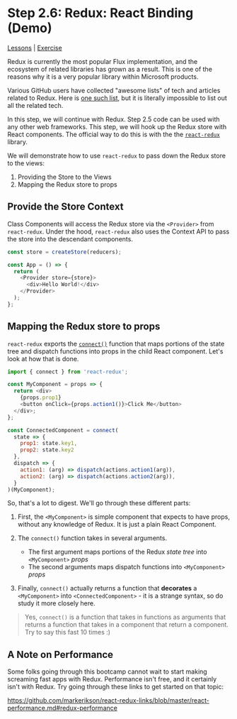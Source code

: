 # Step 2.6: Redux: React Binding (Demo)

[Lessons](../../) | [Exercise](../exercise/)

Redux is currently the most popular Flux implementation, and the ecosystem of related libraries has grown as a result. This is one of the reasons why it is a very popular library within Microsoft products.

Various GitHub users have collected "awesome lists" of tech and articles related to Redux. Here is [one such list](https://github.com/xgrommx/awesome-redux#react---a-javascript-library-for-building-user-interfaces), but it is literally impossible to list out all the related tech.

In this step, we will continue with Redux. Step 2.5 code can be used with any other web frameworks. This step, we will hook up the Redux store with React components. The official way to do this is with the the [`react-redux`](https://react-redux.js.org/) library.

We will demonstrate how to use `react-redux` to pass down the Redux store to the views:

1. Providing the Store to the Views
2. Mapping the Redux store to props

## Provide the Store Context

Class Components will access the Redux store via the `<Provider>` from `react-redux`. Under the hood, `react-redux` also uses the Context API to pass the store into the descendant components.

```js
const store = createStore(reducers);

const App = () => {
  return (
    <Provider store={store}>
      <div>Hello World!</div>
    </Provider>
  );
};
```

## Mapping the Redux store to props

`react-redux` exports the [`connect()`](https://react-redux.js.org/api/connect) function that maps portions of the state tree and dispatch functions into props in the child React component. Let's look at how that is done.

```js
import { connect } from 'react-redux';

const MyComponent = props => {
  return <div>
    {props.prop1}
    <button onClick={props.action1()}>Click Me</button>
  </div>;
};

const ConnectedComponent = connect(
  state => {
    prop1: state.key1,
    prop2: state.key2
  },
  dispatch => {
    action1: (arg) => dispatch(actions.action1(arg)),
    action2: (arg) => dispatch(actions.action2(arg)),
  }
)(MyComponent);
```

So, that's a lot to digest. We'll go through these different parts:

1. First, the `<MyComponent>` is simple component that expects to have props, without any knowledge of Redux. It is just a plain React Component.

2. The `connect()` function takes in several arguments.

   - The first argument maps portions of the Redux _state tree_ into `<MyComponent>` _props_
   - The second arguments maps dispatch functions into `<MyComponent>` _props_

3. Finally, `connect()` actually returns a function that **decorates** a `<MyComponent>` into `<ConnectedComponent>` - it is a strange syntax, so do study it more closely here.

> Yes, `connect()` is a function that takes in functions as arguments that returns a function that takes in a component that return a component. Try to say this fast 10 times :)

## A Note on Performance

Some folks going through this bootcamp cannot wait to start making screaming fast apps with Redux. Performance isn't free, and it certainly isn't with Redux. Try going through these links to get started on that topic:

https://github.com/markerikson/react-redux-links/blob/master/react-performance.md#redux-performance
